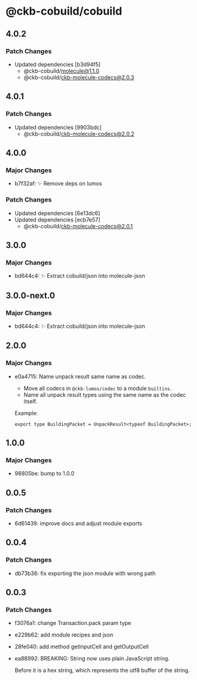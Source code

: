 # @ckb-cobuild/cobuild

## 4.0.2

### Patch Changes

- Updated dependencies [b3d94f5]
  - @ckb-cobuild/molecule@1.1.0
  - @ckb-cobuild/ckb-molecule-codecs@2.0.3

## 4.0.1

### Patch Changes

- Updated dependencies [9903bdc]
  - @ckb-cobuild/ckb-molecule-codecs@2.0.2

## 4.0.0

### Major Changes

- b7f32af: :sparkles: Remove deps on lumos

### Patch Changes

- Updated dependencies [6e13dc6]
- Updated dependencies [ecb7e57]
  - @ckb-cobuild/ckb-molecule-codecs@2.0.1

## 3.0.0

### Major Changes

- bd644c4: :sparkles: Extract cobuild/json into molecule-json

## 3.0.0-next.0

### Major Changes

- bd644c4: :sparkles: Extract cobuild/json into molecule-json

## 2.0.0

### Major Changes

- e0a4715: Name unpack result same name as codec.

  - Move all codecs in `@ckb-lumos/codec` to a module `builtins`.
  - Name all unpack result types using the same name as the codec itself.

  Example:

  ```
  export type BuildingPacket = UnpackResult<typeof BuildingPacket>;
  ```

## 1.0.0

### Major Changes

- 98805be: bump to 1.0.0

## 0.0.5

### Patch Changes

- 6d61439: improve docs and adjust module exports

## 0.0.4

### Patch Changes

- db73b36: fix exporting the json module with wrong path

## 0.0.3

### Patch Changes

- f3076a1: change Transaction.pack param type
- e229b62: add module recipes and json
- 28fe040: add method getInputCell and getOutputCell
- ea88992: BREAKING: String now uses plain JavaScript string.

  Before it is a hex string, which represents the utf8 buffer of the string.
